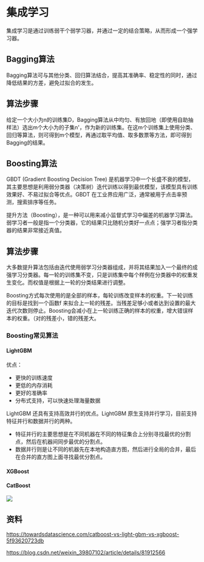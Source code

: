 # 集成学习
 集成学习是通过训练弱干个弱学习器，并通过一定的结合策略，从而形成一个强学习器。
##  Bagging算法
Bagging算法可与其他分类、回归算法结合，提高其准确率、稳定性的同时，通过降低结果的方差，避免过拟合的发生。
## 算法步骤
给定一个大小为n的训练集D，Bagging算法从中均匀、有放回地（即使用自助抽样法）选出m个大小为的子集n'，作为新的训练集。在这m个训练集上使用分类、回归等算法，则可得到m个模型，再通过取平均值、取多数票等方法，即可得到Bagging的结果。

## Boosting算法
GBDT (Gradient Boosting Decision Tree) 是机器学习中一个长盛不衰的模型，其主要思想是利用弱分类器（决策树）迭代训练以得到最优模型，该模型具有训练效果好、不易过拟合等优点。GBDT 在工业界应用广泛，通常被用于点击率预测，搜索排序等任务。

提升方法（Boosting），是一种可以用来减小监督式学习中偏差的机器学习算法。弱学习者一般是指一个分类器，它的结果只比随机分类好一点点；强学习者指分类器的结果非常接近真值。

## 算法步骤
大多数提升算法包括由迭代使用弱学习分类器组成，并将其结果加入一个最终的成强学习分类器。每一轮的训练集不变，只是训练集中每个样例在分类器中的权重发生变化。而权值是根据上一轮的分类结果进行调整。

Boosting方式每次使用的是全部的样本，每轮训练改变样本的权重。下一轮训练的目标是找到一个函数f 来拟合上一轮的残差。当残差足够小或者达到设置的最大迭代次数则停止。Boosting会减小在上一轮训练正确的样本的权重，增大错误样本的权重。（对的残差小，错的残差大。

### Boosting常见算法
#### LightGBM
优点：

- 更快的训练速度
- 更低的内存消耗
- 更好的准确率
- 分布式支持，可以快速处理海量数据

LightGBM 还具有支持高效并行的优点。LightGBM 原生支持并行学习，目前支持特征并行和数据并行的两种。

- 特征并行的主要思想是在不同机器在不同的特征集合上分别寻找最优的分割点，然后在机器间同步最优的分割点。
- 数据并行则是让不同的机器先在本地构造直方图，然后进行全局的合并，最后在合并的直方图上面寻找最优分割点。

#### XGBoost
#### CatBoost

![](
  ./img/boosting.png)

 ## 资料
 https://towardsdatascience.com/catboost-vs-light-gbm-vs-xgboost-5f93620723db

 https://blog.csdn.net/weixin_39807102/article/details/81912566
 
  